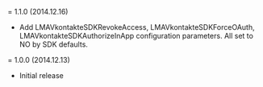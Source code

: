 = 1.1.0 (2014.12.16)

 * Add LMAVkontakteSDKRevokeAccess, LMAVkontakteSDKForceOAuth, LMAVkontakteSDKAuthorizeInApp configuration parameters. All set to NO by SDK defaults.

= 1.0.0 (2014.12.13)

 * Initial release

